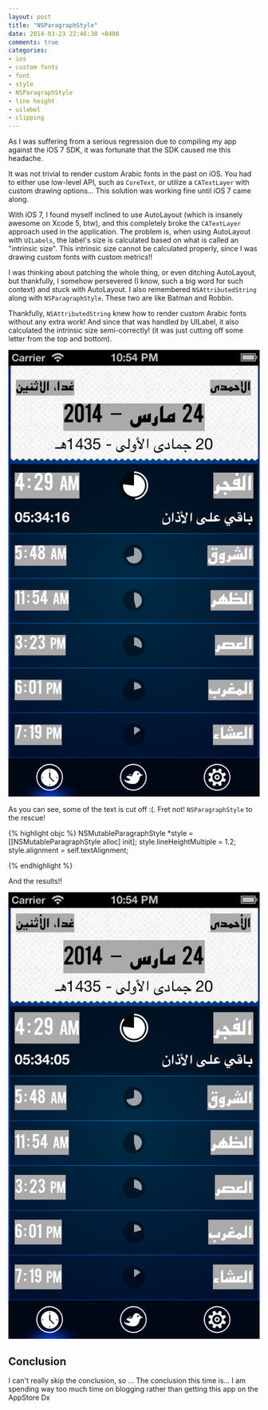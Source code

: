 ```yaml
---
layout: post
title: "NSParagraphStyle"
date: 2014-03-23 22:46:30 +0400
comments: true
categories: 
- ios
- custom fonts
- font
- style
- NSParagraphStyle
- line height
- uilabel
- clipping
---
```


As I was suffering from a serious regression due to compiling my app against the iOS 7 SDK, it was fortunate that the SDK caused me this headache.

It was not trivial to render custom Arabic fonts in the past on iOS. You had to either use low-level API, such as `CoreText`, or utilize a `CATextLayer` with custom drawing options... This solution was working fine until iOS 7 came along.

With iOS 7, I found myself inclined to use AutoLayout (which is insanely awesome on Xcode 5, btw), and this completely broke the `CATextLayer` approach used in the application. The problem is, when using AutoLayout with `UILabels`, the label's size is calculated based on what is called an "intrinsic size". This intrinsic size cannot be calculated properly, since I was drawing custom fonts with custom metrics!!

I was thinking about patching the whole thing, or even ditching AutoLayout, but thankfully, I somehow persevered (I know, such a big word for such context) and stuck with AutoLayout. I also remembered `NSAttributedString` along with `NSParagraphStyle`. These two are like Batman and Robbin.

Thankfully, `NSAttributedString` knew how to render custom Arabic fonts without any extra work! And since that was handled by UILabel, it also calculated the intrinsic size semi-correctly! (it was just cutting off some letter from the top and bottom).

![](/images/bad-text.png)

As you can see, some of the text is cut off :(. Fret not! `NSParagraphStyle` to the rescue!

{% highlight objc %}
NSMutableParagraphStyle *style = [[NSMutableParagraphStyle alloc] init];
style.lineHeightMultiple = 1.2;
style.alignment = self.textAlignment;

{% endhighlight %}

And the results!!

![](/images/good-text.png)

## Conclusion

I can't really skip the conclusion, so ... The conclusion this time is... I am spending way too much time on blogging rather than getting this app on the AppStore Dx
